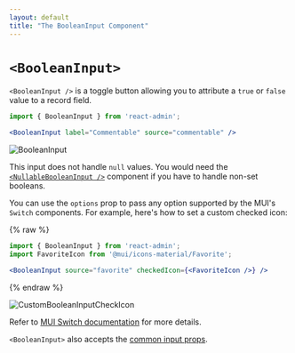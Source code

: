 ```yaml
---
layout: default
title: "The BooleanInput Component"
---
```


# `<BooleanInput>`

`<BooleanInput />` is a toggle button allowing you to attribute a `true` or `false` value to a record field.

```jsx
import { BooleanInput } from 'react-admin';

<BooleanInput label="Commentable" source="commentable" />
```

![BooleanInput](./img/boolean-input.png)

This input does not handle `null` values. You would need the [`<NullableBooleanInput />`](./NullableBooleanInput.md) component if you have to handle non-set booleans.

You can use the `options` prop to pass any option supported by the MUI's `Switch` components. For example, here's how to set a custom checked icon:

{% raw %}
```jsx
import { BooleanInput } from 'react-admin';
import FavoriteIcon from '@mui/icons-material/Favorite';

<BooleanInput source="favorite" checkedIcon={<FavoriteIcon />} />
```
{% endraw %}

![CustomBooleanInputCheckIcon](./img/custom-switch-icon.png)

Refer to [MUI Switch documentation](https://mui.com/api/switch) for more details.

`<BooleanInput>` also accepts the [common input props](./Inputs.md#common-input-props).
